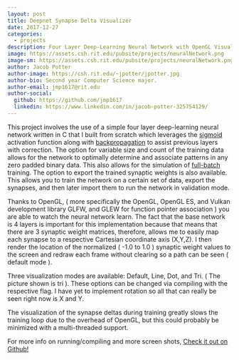 ```yaml
---
layout: post
title: Deepnet Synapse Delta Visualizer
date: 2017-12-27
categories:
  - projects
description: Four Layer Deep-Learning Neural Network with OpenGL Visualization
image: https://assets.csh.rit.edu/pubsite/projects/neuralNetwork.png
image-sm: https://assets.csh.rit.edu/pubsite/projects/neuralNetwork.png
author: Jacob Potter
author-image: https://csh.rit.edu/~jpotter/jpotter.jpg
author-bio: Second year Computer Science major.
author-email: jmp1617@rit.edu
author-social:
  github: https://github.com/jmp1617
  linkedin: https://www.linkedin.com/in/jacob-potter-325754129/
---
```

This project involves the use of a simple four layer deep-learning neural network written in C that I built from scratch which leverages the [sigmoid](https://en.wikipedia.org/wiki/Sigmoid_function) activation function along with [backpropagation](https://en.wikipedia.org/wiki/Backpropagation) to assist previous layers with correction. The option for variable size and count of the training data allows for the network to optimally determine and associate patterns in any zero padded binary data. This also allows for the simulation of [full-batch](https://visualstudiomagazine.com/articles/2014/08/01/batch-training.aspx) training. The option to export the trained synaptic weights is also available. This allows you to train the network on a certain set of data, export the synapses, and then later import them to run the network in validation mode.

Thanks to OpenGL, ( more specifically the OpenGL, OpenGL ES, and Vulkan development library GLFW, and GLEW for function pointer association ) you are able to watch the neural network learn. The fact that the base network is 4 layers is important for this implementation because that means that there are 3 synaptic weight matrices, therefore, allows me to easily map each synapse to a respective Cartesian coordinate axis (X,Y,Z). I then render the location of the normalized ( -1.0 to 1.0 ) synaptic weight values to the screen and redraw each frame without clearing so a path can be seen ( default mode ).

Three visualization modes are available: Default, Line, Dot, and Tri. ( The picture shown is tri ). These options can be changed via compiling with the respective flag. I have yet to implement rotation so all that can really be seen right now is X and Y.

The visualization of the synapse deltas during training greatly slows the training loop due to the overhead of OpenGL, but this could probably be minimized with a multi-threaded support.

For more info on running/compiling and more screen shots, [Check it out on Github!](https://github.com/jmp1617/deepnet)

